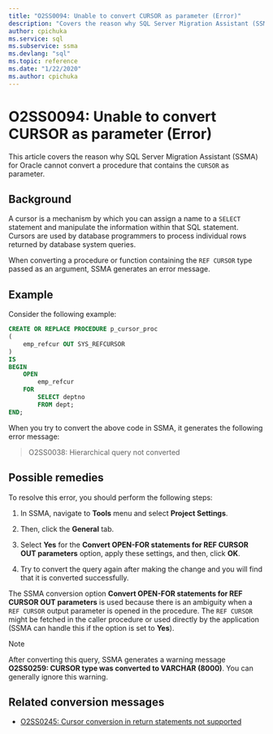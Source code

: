 ```yaml
---
title: "O2SS0094: Unable to convert CURSOR as parameter (Error)"
description: "Covers the reason why SQL Server Migration Assistant (SSMA) for Oracle cannot convert a procedure that contains the CURSOR as parameter."
author: cpichuka
ms.service: sql
ms.subservice: ssma
ms.devlang: "sql"
ms.topic: reference
ms.date: "1/22/2020"
ms.author: cpichuka
---
```


# O2SS0094: Unable to convert CURSOR as parameter (Error)

This article covers the reason why SQL Server Migration Assistant (SSMA) for Oracle cannot convert a procedure that contains the `CURSOR` as parameter.

## Background

A cursor is a mechanism by which you can assign a name to a `SELECT` statement and manipulate the information within that SQL statement. Cursors are used by database programmers to process individual rows returned by database system queries.

When converting a procedure or function containing the `REF CURSOR` type passed as an argument, SSMA generates an error message.

## Example

Consider the following example:

```sql
CREATE OR REPLACE PROCEDURE p_cursor_proc
(
    emp_refcur OUT SYS_REFCURSOR
)
IS
BEGIN
    OPEN
        emp_refcur
    FOR
        SELECT deptno
        FROM dept;
END;
```

When you try to convert the above code in SSMA, it generates the following error message:

> O2SS0038: Hierarchical query not converted

## Possible remedies

To resolve this error, you should perform the following steps:

1. In SSMA, navigate to **Tools** menu and select **Project Settings**.

2. Then, click the **General** tab.

3. Select **Yes** for the **Convert OPEN-FOR statements for REF CURSOR OUT parameters** option, apply these settings, and then, click **OK**.

4. Try to convert the query again after making the change and you will find that it is converted successfully.

The SSMA conversion option **Convert OPEN-FOR statements for REF CURSOR OUT parameters** is used because there is an ambiguity when a `REF CURSOR` output parameter is opened in the procedure. The `REF CURSOR` might be fetched in the caller procedure or used directly by the application (SSMA can handle this if the option is set to **Yes**).

> [!NOTE]
> After converting this query, SSMA generates a warning message **O2SS0259: CURSOR type was converted to VARCHAR (8000)**. You can generally ignore this warning.

## Related conversion messages

* [O2SS0245: Cursor conversion in return statements not supported](o2ss0245.md)
